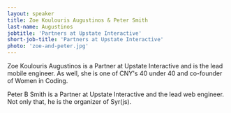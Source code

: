 ```yaml
---
layout: speaker
title: Zoe Koulouris Augustinos & Peter Smith
last-name: Augustinos
jobtitle: 'Partners at Upstate Interactive'
short-job-title: 'Partners at Upstate Interactive'
photo: 'zoe-and-peter.jpg'
---
```


Zoe Koulouris Augustinos is a Partner at Upstate Interactive and is the lead mobile engineer. As well, she is one of CNY's 40 under 40 and co-founder of Women in Coding.

Peter B Smith is a Partner at Upstate Interactive and the lead web engineer. Not only that, he is the organizer of Syr(js).
